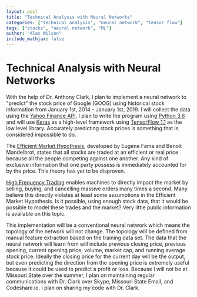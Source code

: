 ```yaml
---
layout: post
title: "Technical Analysis with Neural Networks"
categories: ["technical analysis", "neural network", "tensor flow"]
tags: ["stocks", "neural network", "ML"]
author: "Alex Wilson"
include_mathjax: false
---
```

# Technical Analysis with Neural Networks
With the help of Dr. Anthony Clark, I plan to implement a neural network to "predict" the stock price  of Google (GOOG) using historical stock information from January 1st, 2014 - January 1st, 2019. I will collect the data using the [Yahoo Finance API]( https://rapidapi.com/apidojo/api/yahoo-finance1). I plan to write the program using [Python 3.6](https://docs.python.org/3/whatsnew/3.6.html) and will use [Keras]( https://keras.io/) as a high-level framework using [TensorFlow 1.1]("https://www.tensorflow.org/") as the low level library. 
Accurately predicting stock prices is something that is considered impossible to do. 

The [Efficient Market Hypothesis]( https://en.wikipedia.org/wiki/Efficient-market_hypothesis), developed by Eugene Fama and Benoit Mandelbrot, states that all stocks are traded at an efficient or real price because all the people competing against one another. Any kind of exclusive information that one party possess is immediately accounted for by the price. This theory has yet to be disproven.

[High Frequency Trading]( https://en.wikipedia.org/wiki/High-frequency_trading) enables machines to directly impact the market by selling, buying, and cancelling massive orders many times a second. Many believe this directly violates at least some assumptions in the Efficient Market Hypothesis. Is it possible, using enough stock data, that it would be possible to model these trades and the market? Very little public information is available on this topic. 

This implementation will be a conventional neural network which means the topology of the network will not change. The topology will be defined from manual feature extraction based on the training data set. The data that the neural network will learn from will include previous closing price, previous opening, current opening price, volume, market cap, and running average stock price. Ideally the closing price for the current day will be the output, but even predicting the direction from the opening price is extremely useful because it could be used to predict a profit or loss. 
Because I will not be at Missouri State over the summer, I plan on maintaining regular communications with Dr. Clark over Skype, Missouri State Email, and Codeshare.io. I plan on sharing my code with Dr. Clark. 
